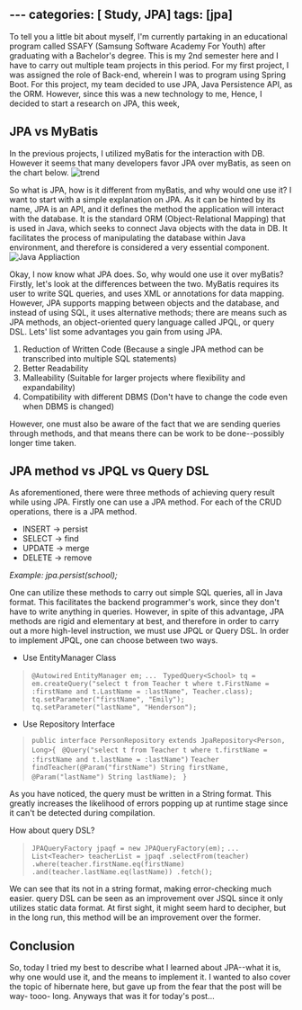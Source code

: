 ﻿
﻿---
categories: [ Study, JPA]
tags: [jpa] 
---

To tell you a little bit about myself, I'm currently partaking in an educational program called SSAFY (Samsung Software Academy For Youth) after graduating with a Bachelor's degree. This is my 2nd semester here and I have to carry out multiple team projects in this period. For my first project, I was assigned the role of Back-end, wherein I was to program using Spring Boot.
For this project, my team decided to use JPA, Java Persistence API,  as the ORM. However, since this was a new technology to me, Hence, I decided to start a research on JPA, this week, 

## JPA vs MyBatis
In the previous projects, I utilized myBatis for the interaction with DB. However it seems that many developers favor JPA over myBatis, as seen on the chart below.
![trend](https://github.com/govltjsdnd24/govltjsdnd24.github.io/assets/38126462/b5725493-8517-4060-a065-f95772cf48a4)

So what is JPA, how is it different from myBatis, and why would one use it? I want to start with a simple explanation on JPA. As it can be hinted by its name, JPA is an API, and it defines the method the application will interact with the database. It is the standard ORM (Object-Relational Mapping) that is used in Java, which seeks to connect Java objects with the data in DB. It facilitates the process of manipulating the database within Java environment, and therefore is  considered a very essential component. 
![Java Appliaction](https://github.com/govltjsdnd24/govltjsdnd24.github.io/assets/38126462/994d0a89-40d9-4786-a9e7-3a62a26a0e40)

Okay, I now know what JPA does. So, why would one use it over myBatis? Firstly, let's look at the differences between the two. MyBatis requires its user to write SQL queries, and uses XML or annotations for data mapping. However, JPA supports mapping between objects and the database, and instead of using SQL, it uses alternative methods; there are means such as JPA methods, an object-oriented query language called JPQL, or query DSL.
Lets' list some advantages you gain from using JPA.
 1. Reduction of Written Code (Because a single JPA method can be transcribed into multiple SQL statements)
 2. Better Readability
 3. Malleability (Suitable for larger projects where flexibility and expandability)
 4. Compatibility with different DBMS (Don't have to change the code even when DBMS is changed)
 
 However, one must also be aware of the fact that we are sending queries through methods, and that means there can be work to be done--possibly longer time taken.

## JPA method vs JPQL vs Query DSL
As aforementioned, there were three methods of achieving query result while using JPA. Firstly one can use a JPA method. For each of the CRUD operations, there is a JPA method.

 - INSERT -> persist
 - SELECT -> find
 - UPDATE -> merge
 - DELETE -> remove
 
 *Example: jpa.persist(school);*
 
One can utilize these methods to carry out simple SQL queries, all in Java format. This facilitates the backend programmer's work, since they don't have to write anything in queries. However, in spite of this advantage, JPA methods are rigid and elementary at best, and therefore in order to carry out a more high-level instruction, we must use JPQL or Query DSL.
In order to implement JPQL, one can choose between two ways.
 - Use EntityManager Class

> `@Autowired`
`EntityManager em;`
`...`
`
TypedQuery<School> tq = em.createQuery("select t from Teacher t where t.FirstName = :firstName and t.LastName = :lastName", Teacher.class);`
`tq.setParameter("firstName", "Emily");`
`
tq.setParameter("lastName", "Henderson");
`
 - Use Repository Interface
> `
public interface PersonRepository extends JpaRepository<Person, Long>{
`
`
@Query("select t from Teacher t where t.firstName = :firstName and t.lastName = :lastName")`
   `Teacher findTeacher(@Param("firstName") String firstName, @Param("lastName") String lastName);
`
`}`

As you have noticed, the query must be written in a String format. This greatly increases the likelihood of errors popping up at runtime stage since it can't be detected during compilation.

How about query DSL? 

> `
JPAQueryFactory jpaqf = new JPAQueryFactory(em);
`
`...`
`
List<Teacher> teacherList = jpaqf
								.selectFrom(teacher)
								.where(teacher.firstName.eq(firstName)
									.and(teacher.lastName.eq(lastName))
								.fetch();
`

We can see that its not in a string format, making error-checking much easier. 
query DSL can be seen as an improvement over JSQL since it only utilizes static data format. At first sight, it might seem hard to decipher, but in the long run, this method will be an improvement over the former.
 
  ## Conclusion 
  So, today I tried my best to describe what I learned about JPA--what it is, why one would use it, and the means to implement it.  I wanted to also cover the topic of hibernate here, but gave up from the fear  that the post will be way- tooo- long.
 Anyways that was it for today's post...




